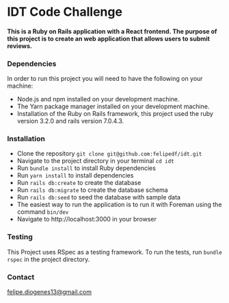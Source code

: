 # IDT Code Challenge

#### This is a Ruby on Rails application with a React frontend. The purpose of this project is to create an web application that allows users to submit reviews.

### Dependencies
In order to run this project you will need to have the following on your machine:
- Node.js and npm installed on your development machine.
- The Yarn package manager installed on your development machine.
- Installation of the Ruby on Rails framework, this project used the ruby version 3.2.0 and rails version 7.0.4.3.

### Installation

- Clone the repository `git clone git@github.com:felipedf/idt.git`
- Navigate to the project directory in your terminal `cd idt`
- Run `bundle install` to install Ruby dependencies
- Run `yarn install` to install dependencies
- Run `rails db:create` to create the database
- Run `rails db:migrate` to create the database schema
- Run `rails db:seed` to seed the database with sample data
- The easiest way to run the application is to run it with Foreman using the command `bin/dev`
- Navigate to http://localhost:3000 in your browser

### Testing
This Project uses RSpec as a testing framework. To run the tests, run `bundle rspec` in the project directory.

### Contact
felipe.diogenes13@gmail.com